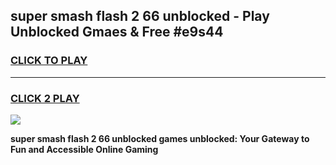 
## super smash flash 2 66 unblocked - Play Unblocked Gmaes & Free #e9s44
<h3>
<a href="https://news.freeplayer.one?title=super_smash_flash_2_66_unblocked&ref=24F">CLICK TO PLAY</a></h3>
<hr>

<h3>
<a href="https://news.freeplayer.one?title=super_smash_flash_2_66_unblocked&ref=24F">CLICK 2 PLAY</a>
  
</h3>

<a href="https://news.freeplayer.one?title=super_smash_flash_2_66_unblocked&ref=24F/"><img src="https://clearcache.store/games.png"></a>


**super smash flash 2 66 unblocked games unblocked: Your Gateway to Fun and Accessible Online Gaming**
